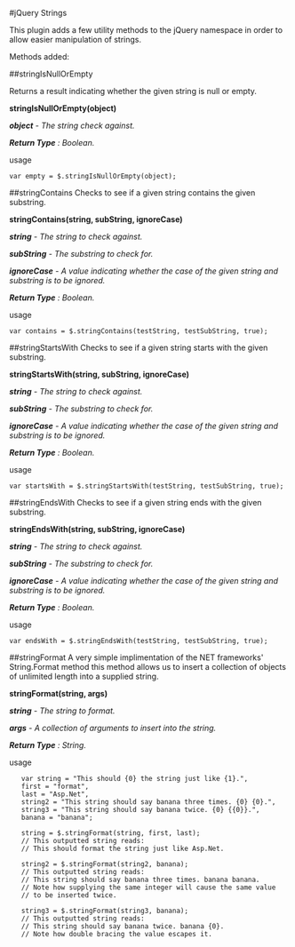 #jQuery Strings

This plugin adds a few utility methods to the jQuery namespace in order to allow easier manipulation of strings.

Methods added:

##stringIsNullOrEmpty

Returns a result indicating whether the given string is null or empty.

**stringIsNullOrEmpty(object)**

***object** - The string check against.*

***Return Type** : Boolean.*

usage

    var empty = $.stringIsNullOrEmpty(object);


##stringContains
Checks to see if a given string contains the given substring.

**stringContains(string, subString, ignoreCase)**

***string** - The string to check against.*

***subString** - The substring to check for.*

***ignoreCase** - A value indicating whether the case of the given string and substring is to be ignored.*

***Return Type** : Boolean.*

usage

    var contains = $.stringContains(testString, testSubString, true);

##stringStartsWith
Checks to see if a given string starts with the given substring.

**stringStartsWith(string, subString, ignoreCase)**

***string** - The string to check against.*

***subString** - The substring to check for.*

***ignoreCase** - A value indicating whether the case of the given string and substring is to be ignored.*

***Return Type** : Boolean.*

usage

    var startsWith = $.stringStartsWith(testString, testSubString, true);

##stringEndsWith
Checks to see if a given string ends with the given substring.

**stringEndsWith(string, subString, ignoreCase)**

***string** - The string to check against.*

***subString** - The substring to check for.*

***ignoreCase** - A value indicating whether the case of the given string and substring is to be ignored.*

***Return Type** : Boolean.*

usage

    var endsWith = $.stringEndsWith(testString, testSubString, true);

##stringFormat
A very simple implimentation of the NET frameworks' String.Format method this method allows us to insert a collection of objects of unlimited length into a supplied string.

**stringFormat(string, args)**

***string** - The string to format.*

***args** - A collection of arguments to insert into the string.*

***Return Type** : String.*

usage

       var string = "This should {0} the string just like {1}.",
       first = "format",
       last = "Asp.Net",
       string2 = "This string should say banana three times. {0} {0}.",
       string3 = "This string should say banana twice. {0} {{0}}.",
       banana = "banana";

       string = $.stringFormat(string, first, last);
       // This outputted string reads:
       // This should format the string just like Asp.Net.

       string2 = $.stringFormat(string2, banana);
       // This outputted string reads:
       // This string should say banana three times. banana banana.
       // Note how supplying the same integer will cause the same value
       // to be inserted twice.

       string3 = $.stringFormat(string3, banana);
       // This outputted string reads:
       // This string should say banana twice. banana {0}.
       // Note how double bracing the value escapes it.
